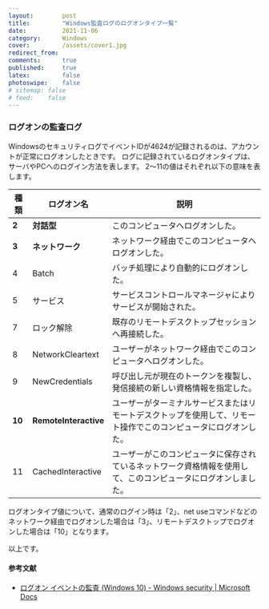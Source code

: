 ```yaml
---
layout:        post
title:         "Windows監査ログのログオンタイプ一覧"
date:          2021-11-06
category:      Windows
cover:         /assets/cover1.jpg
redirect_from:
comments:      true
published:     true
latex:         false
photoswipe:    false
# sitemap: false
# feed:    false
---
```


### ログオンの監査ログ
WindowsのセキュリティログでイベントIDが4624が記録されるのは、アカウントが正常にログオンしたときです。
ログに記録されているログオンタイプは、サーバやPCへのログイン方法を表します。
2～11の値はそれぞれ以下の意味を表します。

| 種類 | ログオン名 | 説明
|----|--------|-------
|  **2** | **対話型** | このコンピュータへログオンした。
|  **3** | **ネットワーク** | ネットワーク経由でこのコンピュータへログオンした。
|  4 | Batch | バッチ処理により自動的にログオンした。
|  5 | サービス | サービスコントロールマネージャによりサービスが開始された。
|  7 | ロック解除 | 既存のリモートデスクトップセッションへ再接続した。
|  8 | NetworkCleartext | ユーザーがネットワーク経由でこのコンピュータへログオンした。
|  9 | NewCredentials | 呼び出し元が現在のトークンを複製し、発信接続の新しい資格情報を指定した。
| **10** | **RemoteInteractive** | ユーザーがターミナルサービスまたはリモートデスクトップを使用して、リモート操作でこのコンピュータにログオンした。
| 11 | CachedInteractive | ユーザーがこのコンピュータに保存されているネットワーク資格情報を使用して、このコンピュータにログオンしました。

ログオンタイプ値について、通常のログイン時は「2」、net useコマンドなどのネットワーク経由でログオンした場合は「3」、リモートデスクトップでログオンした場合は「10」となります。

以上です。

#### 参考文献
- [ログオン イベントの監査 (Windows 10) - Windows security \| Microsoft Docs](https://docs.microsoft.com/ja-jp/windows/security/threat-protection/auditing/basic-audit-logon-events)
